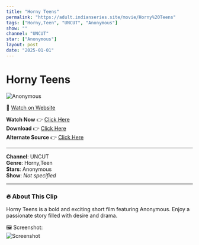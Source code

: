 ```yaml
---
title: "Horny Teens"
permalink: "https://adult.indianseries.site/movie/Horny%20Teens"
tags: ["Horny,Teen", "UNCUT", "Anonymous"]
show: ""
channel: "UNCUT"
star: ["Anonymous"]
layout: post
date: "2025-01-01"
---
```


# Horny Teens

![Anonymous](https://shorts.desisins.com/wp-content/uploads/2023/05/Horny-Teens-shorts.desisins.com_.jpg)

🔗 [Watch on Website](https://adult.indianseries.site/movie/Horny%20Teens)

**Watch Now** 👉 [Click Here](https://adult.indianseries.site/movie/Horny%20Teens)  
**Download** 👉 [Click Here](https://adult.indianseries.site/movie/Horny%20Teens)  
**Alternate Source** 👉 [Click Here](https://adult.indianseries.site/movie/Horny%20Teens)

---

**Channel**: UNCUT  
**Genre**: Horny,Teen  
**Stars**: Anonymous  
**Show**: *Not specified*

---

### 🔥 About This Clip

Horny Teens is a bold and exciting short film featuring Anonymous. Enjoy a passionate story filled with desire and drama.
 
🖼️ Screenshot:  
![Screenshot](https://shorts.desisins.com/wp-content/uploads/2023/05/Horny-Teens-shorts.desisins.com_.jpg)
